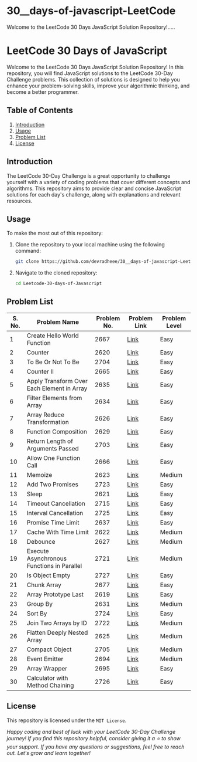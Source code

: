 # 30__days-of-javascript-LeetCode
Welcome to the LeetCode 30 Days JavaScript Solution Repository!.....
# LeetCode 30 Days of JavaScript

Welcome to the LeetCode 30 Days JavaScript Solution Repository! In this repository, you will find JavaScript solutions to the LeetCode 30-Day Challenge problems. This collection of solutions is designed to help you enhance your problem-solving skills, improve your algorithmic thinking, and become a better programmer.

## Table of Contents

1. [Introduction](#introduction)
2. [Usage](#usage)
3. [Problem List](#problem-list)
5. [License](#license)

## Introduction

The LeetCode 30-Day Challenge is a great opportunity to challenge yourself with a variety of coding problems that cover different concepts and algorithms. This repository aims to provide clear and concise JavaScript solutions for each day's challenge, along with explanations and relevant resources.

## Usage

To make the most out of this repository:

1. Clone the repository to your local machine using the following command:
   ```bash
   git clone https://github.com/devradheee/30__days-of-javascript-LeetCode
   ```

2. Navigate to the cloned repository:
     ```bash
     cd Leetcode-30-days-of-Javascript
     ```

## Problem List
| S. No. | Problem Name | Problem No. | Problem Link | Problem Level | 
| ------ | ------------ | ----------- | ------------ | ------------- | 
| 1 | Create Hello World Function | 2667 |[Link](https://leetcode.com/problems/create-hello-world-function/?envType=study-plan-v2&envId=30-days-of-javascript) | Easy | 
| 2 | Counter | 2620 | [Link](https://leetcode.com/problems/counter/?envType=study-plan-v2&envId=30-days-of-javascript) | Easy | 
| 3 | To Be Or Not To Be | 2704 | [Link](https://leetcode.com/problems/to-be-or-not-to-be/?envType=study-plan-v2&envId=30-days-of-javascript) | Easy | 
| 4 | Counter II | 2665 | [Link](https://leetcode.com/problems/counter-ii/?envType=study-plan-v2&envId=30-days-of-javascript) | Easy | 
| 5 | Apply Transform Over Each Element in Array | 2635 | [Link](https://leetcode.com/problems/apply-transform-over-each-element-in-array/?envType=study-plan-v2&envId=30-days-of-javascript) | Easy | 
| 6 | Filter Elements from Array | 2634 | [Link](https://leetcode.com/problems/filter-elements-from-array/) | Easy | 
| 7 | Array Reduce Transformation | 2626 | [Link](https://leetcode.com/problems/array-reduce-transformation/) | Easy | 
| 8 | Function Composition | 2629 | [Link](https://leetcode.com/problems/function-composition/) | Easy |
| 9 | Return Length of Arguments Passed | 2703 | [Link](https://leetcode.com/problems/return-length-of-arguments-passed/) | Easy | 
| 10 | Allow One Function Call | 2666 | [Link](https://leetcode.com/problems/allow-one-function-call/) | Easy | 
| 11 | Memoize | 2623 | [Link](https://leetcode.com/problems/memoize/) | Medium | 
| 12 | Add Two Promises | 2723 | [Link](https://leetcode.com/problems/add-two-promises/?envType=study-plan-v2&envId=30-days-of-javascript) | Easy | 
| 13 | Sleep | 2621 | [Link](https://leetcode.com/problems/sleep/) | Easy | 
| 14 | Timeout Cancellation | 2715 | [Link](https://leetcode.com/problems/timeout-cancellation/) | Easy | 
| 15 | Interval Cancellation | 2725 | [Link](https://leetcode.com/problems/interval-cancellation/) | Easy | 
| 16 | Promise Time Limit | 2637 | [Link](https://leetcode.com/problems/promise-time-limit/) | Easy | 
| 17 | Cache With Time Limit | 2622 | [Link](https://leetcode.com/problems/cache-with-time-limit/) | Medium | 
| 18 | Debounce | 2627 | [Link](https://leetcode.com/problems/debounce/) | Medium | 
| 19 | Execute Asynchronous Functions in Parallel | 2721 | [Link](https://leetcode.com/problems/execute-asynchronous-functions-in-parallel/) | Medium | 
| 20 | Is Object Empty | 2727 | [Link](https://leetcode.com/problems/is-object-empty/) | Easy | 
| 21 | Chunk Array | 2677 | [Link](https://leetcode.com/problems/chunk-array/) | Easy | 
| 22 | Array Prototype Last | 2619 | [Link](https://leetcode.com/problems/array-prototype-last/) | Easy | 
| 23 | Group By | 2631 | [Link](https://leetcode.com/problems/group-by/) | Medium | 
| 24 | Sort By | 2724 | [Link](https://leetcode.com/problems/sort-by/) | Easy | 
| 25 | Join Two Arrays by ID | 2722 | [Link](https://leetcode.com/problems/join-two-arrays-by-id/) | Medium | 
| 26 | Flatten Deeply Nested Array | 2625 | [Link](https://leetcode.com/problems/flatten-deeply-nested-array/) | Medium | 
| 27 | Compact Object | 2705 | [Link](https://leetcode.com/problems/compact-object/) | Medium | 
| 28 | Event Emitter | 2694 | [Link](https://leetcode.com/problems/event-emitter/) | Medium | 
| 29 | Array Wrapper | 2695 | [Link](https://leetcode.com/problems/array-wrapper/) | Easy | 
| 30 | Calculator with Method Chaining | 2726 | [Link](https://leetcode.com/problems/calculator-with-method-chaining/) | Easy |

## License
This repository is licensed under the `MIT License`.

_Happy coding and best of luck with your LeetCode 30-Day Challenge journey! If you find this repository helpful, consider giving it a ⭐ to show your support. If you have any questions or suggestions, feel free to reach out. Let's grow and learn together!_
